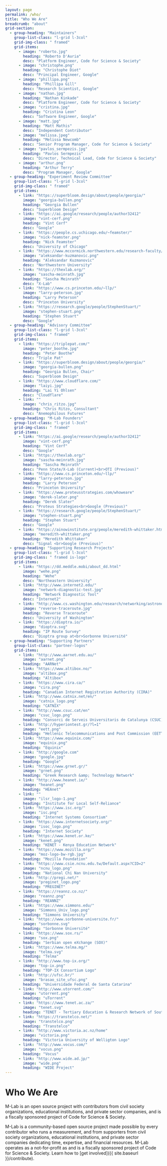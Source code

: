 ```yaml
---
layout: page
permalink: /who/
title: "Who We Are"
breadcrumb: "about"
grid-section:
  - group-heading: "Maintainers"
    group-list-class: "l-grid l-3col"
    grid-img-class: " framed"
    grid-items:
      - image: "roberto.jpg"
        heading: "Roberto D'Auria"
        desc: "Platform Engineer, Code for Science & Society"
      - image: "christophe.png"
        heading: "Christophe Diot"
        desc: "Principal Engineer, Google"
      - image: "phillipa.png"
        heading: "Phillipa Gill"
        desc: "Research Scientist, Google"
      - image: "nathan.jpg"
        heading: "Nathan Kinkade"
        desc: "Platform Engineer, Code for Science & Society"
      - image: "cristina.jpg"
        heading: "Cristina Leon"
        desc: "Software Engineer, Google"
      - image: "matt.jpg"
        heading: "Matt Mathis"
        desc: "Independent Contributor"
      - image: "melissa.jpeg"
        heading: "Melissa Newcomb"
        desc: "Senior Program Manager, Code for Science & Society"
      - image: "pavlos_sermpezis.jpg"
        heading: "Pavlos Sermpezis"
        desc: "Director, Technical Lead, Code for Science & Society"
      - image: "arthur.png"
        heading: "Arthur Terry"
        desc: "Program Manager, Google"
  - group-heading: "Experiment Review Committee"
    group-list-class: "l-grid l-3col"
    grid-img-class: " framed"
    grid-items:
      - link: "https://superbloom.design/about/people/georgia/"
        image: "georgia-bullen.png"
        heading: "Georgia Bullen"
        desc: "Superbloom Design"
      - link: "https://ai.google/research/people/author32412"
        image: "vint-cerf.png"
        heading: "Vint Cerf"
        desc: "Google"
      - link: "https://people.cs.uchicago.edu/~feamster/"
        image: "nick-feamster.png"
        heading: "Nick Feamster"
        desc: "University of Chicago"
      - link: "https://www.mccormick.northwestern.edu/research-faculty/directory/profiles/kuzmanovic-aleksandar.html"
        image: "aleksandar-kuzmanovic.png"
        heading: "Aleksandar Kuzmanovic"
        desc: "Northwestern University"
      - link: "https://thexlab.org/"
        image: "sascha-meinrath.jpg"
        heading: "Sascha Meinrath"
        desc: "X-Lab"
      - link: "https://www.cs.princeton.edu/~llp/"
        image: "larry-peterson.jpg"
        heading: "Larry Peterson"
        desc: "Princeton University"
      - link: "https://research.google/people/StephenStuart/"
        image: "stephen-stuart.png"
        heading: "Stephen Stuart"
        desc: "Google"
  - group-heading: "Advisory Committee"
    group-list-class: "l-grid l-3col"
    grid-img-class: " framed"
    grid-items:
      - link: "https://triplepat.com/"
        image: "peter_boothe.jpg"
        heading: "Peter Boothe"
        desc: "Triple Pat"
      - link: "https://superbloom.design/about/people/georgia/"
        image: "georgia-bullen.png"
        heading: "Georgia Bullen, Chair"
        desc: "Superbloom Design"
      - link: "https://www.cloudflare.com/"
        image: "laiyi.jpg"
        heading: "Lai Yi Ohlsen"
        desc: "Cloudflare"
      - link: ""
        image: "chris_ritzo.jpg"
        heading: "Chris Ritzo, Consultant"
        desc: "Anemophilous Futures"
  - group-heading: "M-Lab Founders"
    group-list-class: "l-grid l-3col"
    grid-img-class: " framed"
    grid-items:
      - link: "https://ai.google/research/people/author32412"
        image: "vint-cerf.png"
        heading: "Vint Cerf"
        desc: "Google"
      - link: "https://thexlab.org/"
        image: "sascha-meinrath.jpg"
        heading: "Sascha Meinrath"
        desc: "Penn State/X-Lab (Current)<br>OTI (Previous)"
      - link: "https://www.cs.princeton.edu/~llp/"
        image: "larry-peterson.jpg"
        heading: "Larry Peterson"
        desc: "Princeton University"
      - link: "https://www.proteusstrategies.com/whoweare"
        image: "derek-slater.png"
        heading: "Derek Slater"
        desc: "Proteus Strategies<br>Google (Previous)"
      - link: "https://research.google/people/StephenStuart/"
        image: "stephen-stuart.png"
        heading: "Stephen Stuart"
        desc: "Google"
      - link: "https://ainowinstitute.org/people/meredith-whittaker.html"
        image: "meredith-whittaker.png"
        heading: "Meredith Whittaker"
        desc: "Signal <br>Google (Previous)"
  - group-heading: "Supporting Research Projects"
    group-list-class: "l-grid l-3col"
    grid-img-class: " framed is-logo"
    grid-items:
      - link: "https://dd.meddle.mobi/about_dd.html"
        image: "wehe.png"
        heading: "Wehe"
        desc: "Northeastern University"
      - link: "http://www.internet2.edu/"
        image: "network-diagnostic-test.jpg"
        heading: "Network Diagnostic Tool"
        desc: "Internet2"
      - link: "http://www.cs.washington.edu/research/networking/astronomy/reverse-traceroute.html"
        image: "reverse-traceroute.jpg"
        heading: "Reverse Traceroute"
        desc: "University of Washington"
      - link: "https://dioptra.io/"
        image: "dioptra.svg"
        heading: "IP Route Survey"
        desc: "Dioptra group at<br>Sorbonne Université"
  - group-heading: "Supporting Partners"
    group-list-class: "partner-logos"
    grid-items:
      - link: "http://www.aarnet.edu.au/"
        image: "aarnet.png"
        heading: "AARNet"
      - link: "https://www.altibox.no/"
        image: "altibox.png"
        heading: "Altibox"
      - link: "https://www.cira.ca/"
        image: "cira.png"
        heading: "Canadian Internet Registration Authority (CIRA)"
      - link: "http://www.catnix.net/en/"
        image: "catnix_logo.png"
        heading: "CATNIX"
      - link: "http://www.csuc.cat/en"
        image: "csuc_logo.png"
        heading: "Consorci de Serveis Universitaris de Catalunya (CSUC)"
      - link: "http://hyperiontest.gr/?l=1"
        image: "eett.png"
        heading: "Hellenic Telecommunications and Post Commission (EETT)"
      - link: "https://www.equinix.com/"
        image: "equinix.png"
        heading: "Equinix"
      - link: "http://google.com"
        image: "google.jpg"
        heading: "Google"
      - link: "https://www.grnet.gr/"
        image: "grnet.png"
        heading: "Greek Research &amp; Technology Network"
      - link: "http://www.heanet.ie/"
        image: "heanet.png"
        heading: "HEAnet"
      - link: ""
        image: "ilsr_logo-1.png"
        heading: "Institute for Local Self-Reliance"
      - link: "https://www.isc.org/"
        image: "isc.png"
        heading: "Internet Systems Consortium"
      - link: "https://www.internetsociety.org/"
        image: "isoc_logo.png"
        heading: "Internet Society"
      - link: "https://www.kenet.or.ke/"
        image: "kenet.png"
        heading: "KENET - Kenya Education Network"
      - link: "https://www.mozilla.org/"
        image: "moz-logo-bw-rgb.jpg"
        heading: "Mozilla Foundation"
      - link: "https://www.csie.ncnu.edu.tw/Default.aspx?CID=2"
        image: "ncnu_logo.png"
        heading: "National Chi Nan University"
      - link: "http://pregi.net/"
        image: "preginet_logo.png"
        heading: "PREGINET"
      - link: "https://reannz.co.nz/"
        image: "reannz.png"
        heading: "REANNZ"
      - link: "https://www.simmons.edu/"
        image: "Simmons_Univ_logo.png"
        heading: "Simmons University"
      - link: "https://www.sorbonne-universite.fr/"
        image: "sorbonne.svg"
        heading: "Sorbonne Université"
      - link: "https://www.sox.rs/"
        image: "sox.png"
        heading: "Serbian open eXchange (SOX)"
      - link: "https://www.telma.mg/"
        image: "telma.svg"
        heading: "Telma"
      - link: "http://www.top-ix.org/"
        image: "top-ix.png"
        heading: "TOP-IX Consortium Logo"
      - link: "http://ufsc.br/"
        image: "brasao_site_ufsc.png"
        heading: "Universidade Federal de Santa Catarina"
      - link: "http://www.utorrent.com/"
        image: "utorrent.png"
        heading: "uTorrent"
      - link: "https://www.tenet.ac.za/"
        image: "tenet.svg"
        heading: "TENET - Tertiary Education & Research Network of South Africa"
      - link: "https://transtelco.net/"
        image: "transtelco.png"
        heading: "Transtelco"
      - link: "http://www.victoria.ac.nz/home"
        image: "victoria.png"
        heading: "Victoria University of Welligton Logo"
      - link: "http://www.vocus.com/"
        image: "vocus.png"
        heading: "Vocus"
      - link: "http://www.wide.ad.jp/"
        image: "wide.png"
        heading: "WIDE Project"
---
```


# Who We Are

M-Lab is an open source project with contributors from civil society organizations, educational institutions, and private sector companies, and is a fiscally sponsored project of Code for Science & Society.

M-Lab is a community-based open source project made possible by every contributor who runs a measurement, and from supporters from civil society organizations, educational institutions, and private sector companies dedicating time, expertise, and financial resources. M-Lab operates as a not-for-profit as and is a fiscally sponsored project of Code for Science & Society. Learn how to [get involved]({{ site.baseurl }}/contribute).
